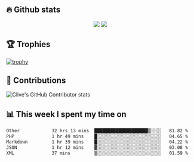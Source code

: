## &#128293; Github stats

<!-- GitHub Readme Streak Stats - https://github.com/DenverCoder1/github-readme-streak-stats -->
<p align="center">

<picture>
  <source 
    srcset="https://github-readme-stats.vercel.app/api?username=clivewalkden&count_private=true&show_icons=true&theme=darcula"
    media="(prefers-color-scheme: dark)"
  />
  <source
    srcset="https://github-readme-stats.vercel.app/api?username=clivewalkden&count_private=true&show_icons=true&theme=calm"
    media="(prefers-color-scheme: light), (prefers-color-scheme: no-preference)"
  />
  <img src="https://github-readme-stats.vercel.app/api?username=clivewalkden&count_private=true&show_icons=true&theme=darcula" />
</picture>

<a href="https://git.io/streak-stats" target="_blank">
  <img src="http://github-readme-streak-stats.herokuapp.com?user=clivewalkden&theme=darcula&date_format=j%20M%5B%20Y%5D" />
</a>

</p>

## &#127942; Trophies
[![trophy](https://github-profile-trophy.vercel.app/?username=clivewalkden&theme=onedark)](https://github.com/clivewalkden/github-profile-trophy)

## &#129309; Contributions
![Clive's GitHub Contributor stats](https://github-contributor-stats.vercel.app/api?username=clivewalkden)

## &#128202; This week I spent my time on
<!--START_SECTION:waka-->

```txt
Other            32 hrs 13 mins  ████████████████████▒░░░░   81.82 %
PHP              1 hr 49 mins    █░░░░░░░░░░░░░░░░░░░░░░░░   04.65 %
Markdown         1 hr 39 mins    █░░░░░░░░░░░░░░░░░░░░░░░░   04.22 %
JSON             1 hr 12 mins    ▓░░░░░░░░░░░░░░░░░░░░░░░░   03.08 %
XML              37 mins         ▒░░░░░░░░░░░░░░░░░░░░░░░░   01.59 %
```

<!--END_SECTION:waka-->
